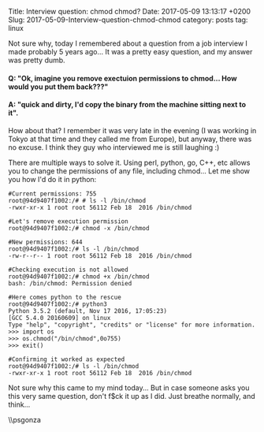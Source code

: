 Title: Interview question: chmod chmod?
Date: 2017-05-09 13:13:17 +0200
Slug: 2017-05-09-Interview-question-chmod-chmod
category: posts
tag: linux

Not sure why, today I remembered about a question from a job interview I made probably 5 years ago... It was a pretty easy question, and my answer was pretty dumb.

#### Q: "Ok, imagine you remove exectuion permissions to chmod... How would you put them back???" 

#### A: "quick and dirty, I'd copy the binary from the machine sitting next to it". 

How about that? I remember it was very late in the evening (I was working in Tokyo at that time and they called me from Europe), but anyway, there was no excuse. I think they guy who interviewed me is still laughing :)

There are multiple ways to solve it. Using perl, python, go, C++, etc allows you to change the permissions of any file, including chmod... Let me show you how I'd do it in python: 

```
#Current permissions: 755
root@94d9407f1002:/# # ls -l /bin/chmod
-rwxr-xr-x 1 root root 56112 Feb 18  2016 /bin/chmod

#Let's remove execution permission
root@94d9407f1002:/# chmod -x /bin/chmod

#New permissions: 644 
root@94d9407f1002:/# ls -l /bin/chmod
-rw-r--r-- 1 root root 56112 Feb 18  2016 /bin/chmod

#Checking execution is not allowed
root@94d9407f1002:/# chmod +x /bin/chmod
bash: /bin/chmod: Permission denied
 
#Here comes python to the rescue
root@94d9407f1002:/# python3
Python 3.5.2 (default, Nov 17 2016, 17:05:23)
[GCC 5.4.0 20160609] on linux
Type "help", "copyright", "credits" or "license" for more information.
>>> import os
>>> os.chmod("/bin/chmod",0o755)
>>> exit()

#Confirming it worked as expected
root@94d9407f1002:/# ls -l /bin/chmod
-rwxr-xr-x 1 root root 56112 Feb 18  2016 /bin/chmod
```

Not sure why this came to my mind today... But in case someone asks you this very same question, don't f$ck it up as I did. Just breathe normally, and think...

\\\psgonza
